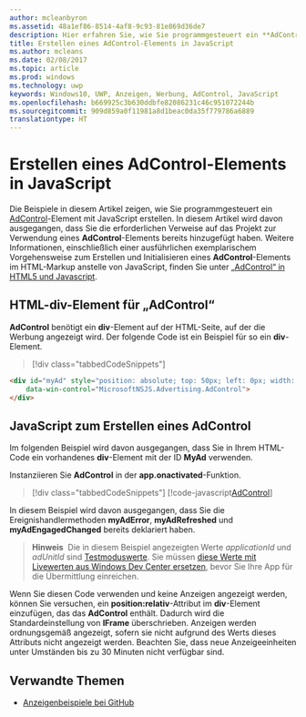 ```yaml
---
author: mcleanbyron
ms.assetid: 48a1ef86-8514-4af8-9c93-81e869d36de7
description: Hier erfahren Sie, wie Sie programmgesteuert ein **AdControl** (Anzeigensteuerelement) mit JavaScript erstellen.
title: Erstellen eines AdControl-Elements in JavaScript
ms.author: mcleans
ms.date: 02/08/2017
ms.topic: article
ms.prod: windows
ms.technology: uwp
keywords: Windows10, UWP, Anzeigen, Werbung, AdControl, JavaScript
ms.openlocfilehash: b669925c3b630ddbfe82086231c46c951072244b
ms.sourcegitcommit: 909d859a0f11981a8d1beac0da35f779786a6889
translationtype: HT
---
```

# <a name="create-an-adcontrol-in-javascript"></a>Erstellen eines AdControl-Elements in JavaScript




Die Beispiele in diesem Artikel zeigen, wie Sie programmgesteuert ein [AdControl](https://msdn.microsoft.com/library/windows/apps/microsoft.advertising.winrt.ui.adcontrol.aspx)-Element mit JavaScript erstellen. In diesem Artikel wird davon ausgegangen, dass Sie die erforderlichen Verweise auf das Projekt zur Verwendung eines **AdControl**-Elements bereits hinzugefügt haben. Weitere Informationen, einschließlich einer ausführlichen exemplarischem Vorgehensweise zum Erstellen und Initialisieren eines **AdControl**-Elements im HTML-Markup anstelle von JavaScript, finden Sie unter [„AdControl“ in HTML5 und Javascript](adcontrol-in-html-5-and-javascript.md).

## <a name="html-div-for-an-adcontrol"></a>HTML-div-Element für „AdControl“

**AdControl** benötigt ein **div**-Element auf der HTML-Seite, auf der die Werbung angezeigt wird. Der folgende Code ist ein Beispiel für so ein **div**-Element.

> [!div class="tabbedCodeSnippets"]
``` html
<div id="myAd" style="position: absolute; top: 50px; left: 0px; width: 300px; height: 250px; z-index: 1"
    data-win-control="MicrosoftNSJS.Advertising.AdControl">
</div>
```

## <a name="javascript-for-creating-an-adcontrol"></a>JavaScript zum Erstellen eines AdControl

Im folgenden Beispiel wird davon ausgegangen, dass Sie in Ihrem HTML-Code ein vorhandenes **div**-Element mit der ID **MyAd** verwenden.

Instanziieren Sie **AdControl** in der **app.onactivated**-Funktion.

> [!div class="tabbedCodeSnippets"]
[!code-javascript[AdControl](./code/AdvertisingSamples/AdControlSamples/js/main.js#DeclareAdControl)]

In diesem Beispiel wird davon ausgegangen, dass Sie die Ereignishandlermethoden **myAdError**, **myAdRefreshed** und **myAdEngagedChanged** bereits deklariert haben.

>**Hinweis**&nbsp;&nbsp;Die in diesem Beispiel angezeigten Werte *applicationId* und *adUnitId* sind [Testmoduswerte](test-mode-values.md). Sie müssen [diese Werte mit Livewerten aus Windows Dev Center ersetzen](set-up-ad-units-in-your-app.md), bevor Sie Ihre App für die Übermittlung einreichen.

Wenn Sie diesen Code verwenden und keine Anzeigen angezeigt werden, können Sie versuchen, ein **position:relativ**-Attribut im **div**-Element einzufügen, das das **AdControl** enthält. Dadurch wird die Standardeinstellung von **IFrame** überschrieben. Anzeigen werden ordnungsgemäß angezeigt, sofern sie nicht aufgrund des Werts dieses Attributs nicht angezeigt werden. Beachten Sie, dass neue Anzeigeeinheiten unter Umständen bis zu 30 Minuten nicht verfügbar sind.

## <a name="related-topics"></a>Verwandte Themen

* [Anzeigenbeispiele bei GitHub](http://aka.ms/githubads)

 

 
